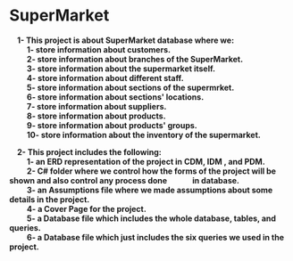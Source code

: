 # SuperMarket<br/>
&emsp;<strong>1- This project is about SuperMarket database where we:<br/>
&emsp;&emsp;    1- store information about customers.<br/>
&emsp;&emsp;    2- store information about branches of the SuperMarket.<br/>
&emsp;&emsp;    3- store information about the supermarket itself.<br/>
&emsp;&emsp;    4- store information about different staff.<br/>
&emsp;&emsp;    5- store information about sections of the supermrket.<br/>
&emsp;&emsp;    6- store information about sections' locations.<br/>
&emsp;&emsp;    7- store information about suppliers.<br/>
&emsp;&emsp;    8- store information about products.<br/>
&emsp;&emsp;    9- store information about products' groups.<br/>
&emsp;&emsp;    10- store information about the inventory of the supermarket.<br/>

&emsp;2- This project includes the following:<br/>
&emsp;&emsp;    1- an ERD representation of the project in CDM, IDM , and PDM.<br/>
&emsp;&emsp;    2- C# folder where we control how the forms of the project will be shown and also control any process done &emsp;&emsp;&emsp;in database.<br/>
&emsp;&emsp;    3- an Assumptions file where we made assumptions about some details in the project.<br/>
&emsp;&emsp;    4- a Cover Page for the project.<br/>
&emsp;&emsp;    5- a Database file which includes the whole database, tables, and queries.<br/>
&emsp;&emsp;    6- a Database file which just includes the six queries we used in the project.<strong/><br/>
